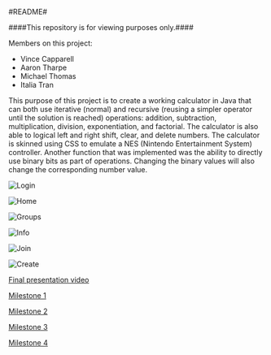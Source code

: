 #README#

####This repository is for viewing purposes only.####

Members on this project:
* Vince Capparell
* Aaron Tharpe
* Michael Thomas
* Italia Tran

This purpose of this project is to create a working calculator in Java that can both use iterative (normal) and recursive (reusing a simpler operator until the solution is reached) operations: addition, subtraction, multiplication, division, exponentiation, and factorial. The calculator is also able to logical left and right shift, clear, and delete numbers. The calculator is skinned using CSS to emulate a NES (Nintendo Entertainment System) controller. Another function that was implemented was the ability to directly use binary bits as part of operations. Changing the binary values will also change the corresponding number value.


![Login](http://i.imgur.com/zXYkIJj.png)

![Home](http://i.imgur.com/Pjubp2i.png)

![Groups](http://i.imgur.com/HlvY9AH.png)

![Info](http://i.imgur.com/ji6FSvd.png)

![Join](http://i.imgur.com/smXDwPJ.png)

![Create](http://i.imgur.com/4JuRseE.png)

[Final presentation video](https://www.youtube.com/watch?v=l-lpWqFChjk)

[Milestone 1](https://drive.google.com/file/d/0B2wvpMZu6BU6QXRfVHFZY09JZ00/view?usp=sharing)

[Milestone 2](https://drive.google.com/open?id=0B2wvpMZu6BU6Z3hva1FQMm9GTnM&authuser=0)

[Milestone 3](https://drive.google.com/open?id=0B2wvpMZu6BU6MWJTWDJCTGlIR1E&authuser=0)

[Milestone 4](https://drive.google.com/open?id=0B2wvpMZu6BU6LXZqZHA0cE9SS28&authuser=0)

